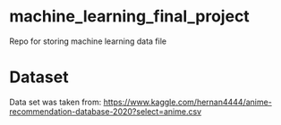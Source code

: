 # machine_learning_final_project
Repo for storing machine learning data file


# Dataset
Data set was taken from: https://www.kaggle.com/hernan4444/anime-recommendation-database-2020?select=anime.csv

